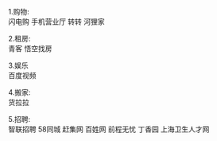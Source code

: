 1.购物:  
闪电购   手机营业厅  转转  河狸家

2.租房:  
青客   悟空找房   

3.娱乐  
百度视频  

4.搬家:  
货拉拉   

5.招聘:  
智联招聘  58同城  赶集网   百姓网   前程无忧  丁香园  上海卫生人才网
